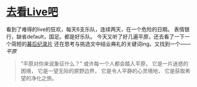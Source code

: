 # [去看Live吧](https://github.com/UniqueClouds/gitblog/issues/10)

看到了难得的live的狂欢，每天6支乐队，连续两天，在一个危险的日期。
表情银行，缺省default，国足。都是好乐队。
今天又听了好几遍平原，还去看了一下一个简短的[幕后纪录片](https://www.bilibili.com/video/BV1M5411R73U/?spm_id_from=333.999.0.0&vd_source=e71596ba77f79c8c9204b9cdc5d68e87)
还在思考与挑选文中结业典礼的关键词ing。又找到一个——*平原*
>“平原对你来说象征什么？”
>或许每一个人都会踏入平原，
它是一片迷惑的困境，
它是一望无际的原野边界，
它是令人平静的心灵境地，
它是获取希望的净化之旅。